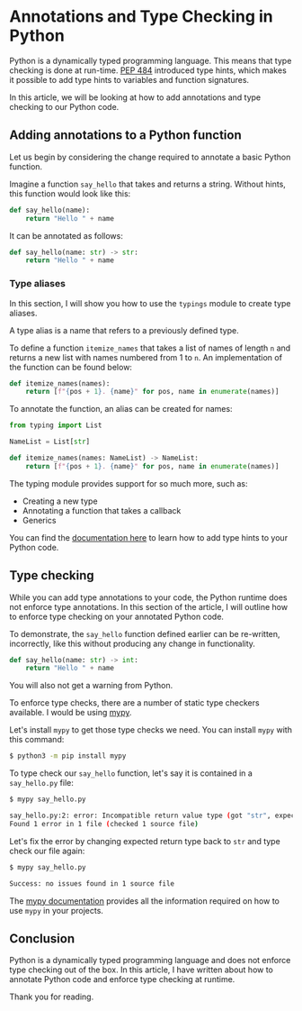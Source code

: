 # Annotations and Type Checking in Python

Python is a dynamically typed programming language. This means that type checking is done at run-time. [PEP 484](//https://www.python.org/dev/peps/pep-0484/) introduced type hints, which makes it possible to add type hints to variables and function signatures.

In this article, we will be looking at how to add annotations and type checking to our Python code.

## Adding annotations to a Python function

Let us begin by considering the change required to annotate a basic Python function.

Imagine a function `say_hello` that takes and returns a string. Without hints, this function would look like this:

```py
def say_hello(name):
    return "Hello " + name
```

It can be annotated as follows:

```py
def say_hello(name: str) -> str:
    return "Hello " + name
```

### Type aliases

In this section, I will show you how to use the `typings` module to create type aliases.

A type alias is a name that refers to a previously defined type.

To define a function `itemize_names` that takes a list of names of length `n` and returns a new list with names numbered from 1 to `n`. An implementation of the function can be found below:

```py
def itemize_names(names):
    return [f"{pos + 1}. {name}" for pos, name in enumerate(names)]
```

To annotate the function, an alias can be created for names:

```py
from typing import List

NameList = List[str]

def itemize_names(names: NameList) -> NameList:
    return [f"{pos + 1}. {name}" for pos, name in enumerate(names)]
```

The typing module provides support for so much more, such as:

- Creating a new type
- Annotating a function that takes a callback
- Generics

You can find the [documentation here](https://docs.python.org/3/library/typing.html) to learn how to add type hints to your Python code.

## Type checking

While you can add type annotations to your code, the Python runtime does not enforce type annotations. In this section of the article, I will outline how to enforce type checking on your annotated Python code.

To demonstrate, the `say_hello` function defined earlier can be re-written, incorrectly, like this without producing any change in functionality.

```py
def say_hello(name: str) -> int:
    return "Hello " + name
```
You will also not get a warning from Python.

To enforce type checks, there are a number of static type checkers available. I would be using [mypy](http://mypy-lang.org/).

Let's install `mypy` to get those type checks we need. You can install `mypy` with this command:

```sh
$ python3 -m pip install mypy
```

To type check our `say_hello` function, let's say it is contained in a `say_hello.py` file:

```sh
$ mypy say_hello.py 

say_hello.py:2: error: Incompatible return value type (got "str", expected "int")
Found 1 error in 1 file (checked 1 source file)
```

Let's fix the error by changing expected return type back to `str` and type check our file again:

```sh
$ mypy say_hello.py

Success: no issues found in 1 source file
```

The [mypy documentation](https://mypy.readthedocs.io/en/stable/introduction.html) provides all the information required on how to use `mypy` in your projects.

## Conclusion

Python is a dynamically typed programming language and does not enforce type checking out of the box. In this article, I have written about how to annotate Python code and enforce type checking at runtime.

Thank you for reading.
